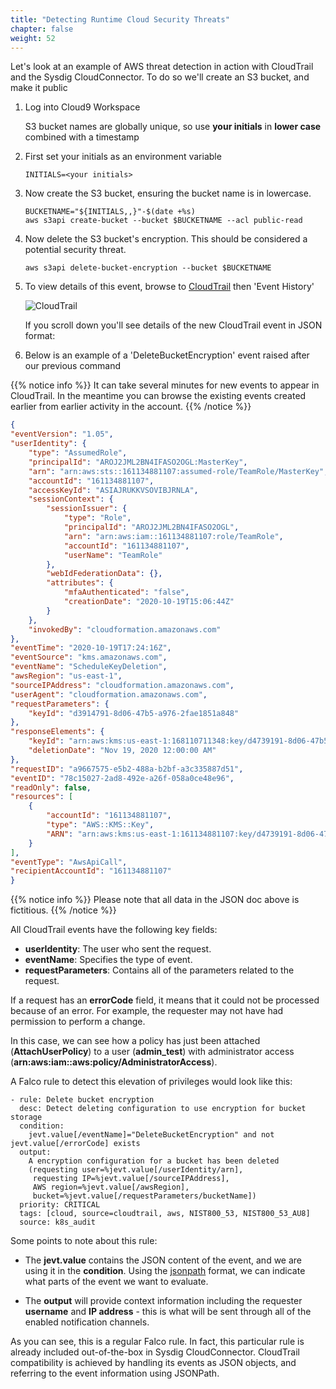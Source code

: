 ```yaml
---
title: "Detecting Runtime Cloud Security Threats"
chapter: false
weight: 52
---
```


Let's look at an example of AWS threat detection in action with CloudTrail and the Sysdig CloudConnector.  To do so we'll create an S3 bucket, and make it public

1. Log into Cloud9 Workspace

      S3 bucket names are globally unique, so use **your initials** in **lower case** combined with a timestamp

2. First set your initials as an environment variable

    ```
    INITIALS=<your initials>
    ```

3. Now create the S3 bucket, ensuring the bucket name is in lowercase.

    ```
    BUCKETNAME="${INITIALS,,}"-$(date +%s)
    aws s3api create-bucket --bucket $BUCKETNAME --acl public-read
    ```

4. Now delete the S3 bucket's encryption.  This should be considered a potential security threat.

    ```
    aws s3api delete-bucket-encryption --bucket $BUCKETNAME
    ```

4. To view details of this event, browse to [CloudTrail](https://console.aws.amazon.com/cloudtrail/home) then 'Event History'

    ![CloudTrail](/images/50_module_3/cloudtrail01.png)

    If you scroll down you'll see details of the new CloudTrail event in JSON format:

5. Below is an example of a 'DeleteBucketEncryption' event raised after our previous command

{{% notice info %}}
It can take several minutes for new events to appear in CloudTrail. In the meantime you can browse the existing events created earlier from earlier activity in the account.
{{% /notice %}}

```JSON
{
"eventVersion": "1.05",
"userIdentity": {
    "type": "AssumedRole",
    "principalId": "AROJ2JML2BN4IFASO2OGL:MasterKey",
    "arn": "arn:aws:sts::161134881107:assumed-role/TeamRole/MasterKey",
    "accountId": "161134881107",
    "accessKeyId": "ASIAJRUKKVSOVIBJRNLA",
    "sessionContext": {
        "sessionIssuer": {
            "type": "Role",
            "principalId": "AROJ2JML2BN4IFASO2OGL",
            "arn": "arn:aws:iam::161134881107:role/TeamRole",
            "accountId": "161134881107",
            "userName": "TeamRole"
        },
        "webIdFederationData": {},
        "attributes": {
            "mfaAuthenticated": "false",
            "creationDate": "2020-10-19T15:06:44Z"
        }
    },
    "invokedBy": "cloudformation.amazonaws.com"
},
"eventTime": "2020-10-19T17:24:16Z",
"eventSource": "kms.amazonaws.com",
"eventName": "ScheduleKeyDeletion",
"awsRegion": "us-east-1",
"sourceIPAddress": "cloudformation.amazonaws.com",
"userAgent": "cloudformation.amazonaws.com",
"requestParameters": {
    "keyId": "d3914791-8d06-47b5-a976-2fae1851a848"
},
"responseElements": {
    "keyId": "arn:aws:kms:us-east-1:168110711348:key/d4739191-8d06-47b5-a976-21a8fe1854a8",
    "deletionDate": "Nov 19, 2020 12:00:00 AM"
},
"requestID": "a9667575-e5b2-488a-b2bf-a3c335887d51",
"eventID": "78c15027-2ad8-492e-a26f-058a0ce48e96",
"readOnly": false,
"resources": [
    {
        "accountId": "161134881107",
        "type": "AWS::KMS::Key",
        "ARN": "arn:aws:kms:us-east-1:161134881107:key/d4739191-8d06-47b5-a976-21a8fe1854a8"
    }
],
"eventType": "AwsApiCall",
"recipientAccountId": "161134881107"
}
```

{{% notice info %}}
Please note that all data in the JSON doc above is fictitious.
{{% /notice %}}


All CloudTrail events have the following key fields:

- **userIdentity**: The user who sent the request.
- **eventName**: Specifies the type of event.
- **requestParameters**: Contains all of the parameters related to the request.

If a request has an **errorCode** field, it means that it could not be processed because of an error. For example, the requester may not have had permission to perform a change.

In this case, we can see how a policy has just been attached (**AttachUserPolicy**) to a user (**admin_test**) with administrator access (**arn:aws:iam::aws:policy/AdministratorAccess**).

A Falco rule to detect this elevation of privileges would look like this:


```
- rule: Delete bucket encryption
  desc: Detect deleting configuration to use encryption for bucket storage
  condition:
    jevt.value[/eventName]="DeleteBucketEncryption" and not jevt.value[/errorCode] exists
  output:
    A encryption configuration for a bucket has been deleted
    (requesting user=%jevt.value[/userIdentity/arn],
     requesting IP=%jevt.value[/sourceIPAddress],
     AWS region=%jevt.value[/awsRegion],
     bucket=%jevt.value[/requestParameters/bucketName])
  priority: CRITICAL
  tags: [cloud, source=cloudtrail, aws, NIST800_53, NIST800_53_AU8]
  source: k8s_audit
```

Some points to note about this rule:

 - The **jevt.value** contains the JSON content of the event, and we are using it in the **condition**. Using the [jsonpath](https://jsonpath.com/) format, we can indicate what parts of the event we want to evaluate.

 - The **output** will provide context information including the requester **username** and **IP address** - this is what will be sent through all of the enabled notification channels.

As you can see, this is a regular Falco rule. In fact, this particular rule is already included out-of-the-box in Sysdig CloudConnector. CloudTrail compatibility is achieved by handling its events as JSON objects, and referring to the event information using JSONPath.
